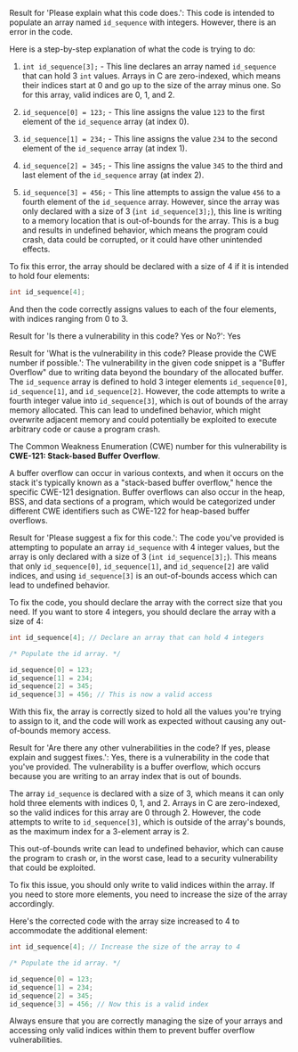 Result for 'Please explain what this code does.':
This code is intended to populate an array named `id_sequence` with integers. However, there is an error in the code.

Here is a step-by-step explanation of what the code is trying to do:

1. `int id_sequence[3];` - This line declares an array named `id_sequence` that can hold 3 `int` values. Arrays in C are zero-indexed, which means their indices start at 0 and go up to the size of the array minus one. So for this array, valid indices are 0, 1, and 2.

2. `id_sequence[0] = 123;` - This line assigns the value `123` to the first element of the `id_sequence` array (at index 0).

3. `id_sequence[1] = 234;` - This line assigns the value `234` to the second element of the `id_sequence` array (at index 1).

4. `id_sequence[2] = 345;` - This line assigns the value `345` to the third and last element of the `id_sequence` array (at index 2).

5. `id_sequence[3] = 456;` - This line attempts to assign the value `456` to a fourth element of the `id_sequence` array. However, since the array was only declared with a size of 3 (`int id_sequence[3];`), this line is writing to a memory location that is out-of-bounds for the array. This is a bug and results in undefined behavior, which means the program could crash, data could be corrupted, or it could have other unintended effects.

To fix this error, the array should be declared with a size of 4 if it is intended to hold four elements:
```c
int id_sequence[4];
```
And then the code correctly assigns values to each of the four elements, with indices ranging from 0 to 3.

Result for 'Is there a vulnerability in this code? Yes or No?':
Yes

Result for 'What is the vulnerability in this code? Please provide the CWE number if possible.':
The vulnerability in the given code snippet is a "Buffer Overflow" due to writing data beyond the boundary of the allocated buffer. The `id_sequence` array is defined to hold 3 integer elements `id_sequence[0]`, `id_sequence[1]`, and `id_sequence[2]`. However, the code attempts to write a fourth integer value into `id_sequence[3]`, which is out of bounds of the array memory allocated. This can lead to undefined behavior, which might overwrite adjacent memory and could potentially be exploited to execute arbitrary code or cause a program crash.

The Common Weakness Enumeration (CWE) number for this vulnerability is **CWE-121: Stack-based Buffer Overflow**.

A buffer overflow can occur in various contexts, and when it occurs on the stack it's typically known as a "stack-based buffer overflow," hence the specific CWE-121 designation. Buffer overflows can also occur in the heap, BSS, and data sections of a program, which would be categorized under different CWE identifiers such as CWE-122 for heap-based buffer overflows.

Result for 'Please suggest a fix for this code.':
The code you've provided is attempting to populate an array `id_sequence` with 4 integer values, but the array is only declared with a size of 3 (`int id_sequence[3];`). This means that only `id_sequence[0]`, `id_sequence[1]`, and `id_sequence[2]` are valid indices, and using `id_sequence[3]` is an out-of-bounds access which can lead to undefined behavior.

To fix the code, you should declare the array with the correct size that you need. If you want to store 4 integers, you should declare the array with a size of 4:

```c
int id_sequence[4]; // Declare an array that can hold 4 integers

/* Populate the id array. */

id_sequence[0] = 123;
id_sequence[1] = 234;
id_sequence[2] = 345;
id_sequence[3] = 456; // This is now a valid access
```

With this fix, the array is correctly sized to hold all the values you're trying to assign to it, and the code will work as expected without causing any out-of-bounds memory access.

Result for 'Are there any other vulnerabilities in the code? If yes, please explain and suggest fixes.':
Yes, there is a vulnerability in the code that you've provided. The vulnerability is a buffer overflow, which occurs because you are writing to an array index that is out of bounds.

The array `id_sequence` is declared with a size of 3, which means it can only hold three elements with indices 0, 1, and 2. Arrays in C are zero-indexed, so the valid indices for this array are 0 through 2. However, the code attempts to write to `id_sequence[3]`, which is outside of the array's bounds, as the maximum index for a 3-element array is 2.

This out-of-bounds write can lead to undefined behavior, which can cause the program to crash or, in the worst case, lead to a security vulnerability that could be exploited.

To fix this issue, you should only write to valid indices within the array. If you need to store more elements, you need to increase the size of the array accordingly.

Here's the corrected code with the array size increased to 4 to accommodate the additional element:

```c
int id_sequence[4]; // Increase the size of the array to 4

/* Populate the id array. */

id_sequence[0] = 123;
id_sequence[1] = 234;
id_sequence[2] = 345;
id_sequence[3] = 456; // Now this is a valid index
```

Always ensure that you are correctly managing the size of your arrays and accessing only valid indices within them to prevent buffer overflow vulnerabilities.

